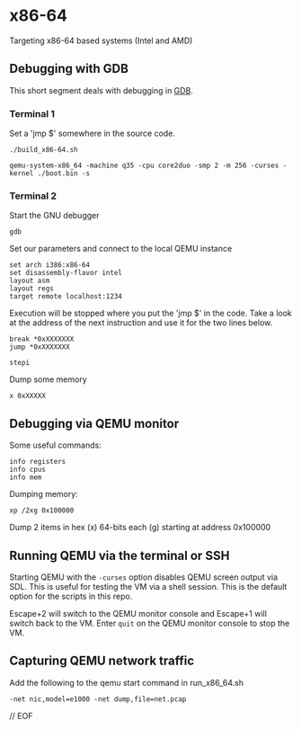 # x86-64

Targeting x86-64 based systems (Intel and AMD)


## Debugging with GDB

This short segment deals with debugging in [GDB](https://www.gnu.org/software/gdb/).


### Terminal 1

Set a 'jmp $' somewhere in the source code.

	./build_x86-64.sh

	qemu-system-x86_64 -machine q35 -cpu core2duo -smp 2 -m 256 -curses -kernel ./boot.bin -s


### Terminal 2

Start the GNU debugger

	gdb

Set our parameters and connect to the local QEMU instance

	set arch i386:x86-64
	set disassembly-flavor intel
	layout asm
	layout regs
	target remote localhost:1234

Execution will be stopped where you put the 'jmp $' in the code. Take a look at the address of the next instruction and use it for the two lines below.

	break *0xXXXXXXX
	jump *0xXXXXXXX

	stepi

Dump some memory

	x 0xXXXXX


## Debugging via QEMU monitor

Some useful commands:

	info registers
	info cpus
	info mem

Dumping memory:

	xp /2xg 0x100000

Dump 2 items in hex (x) 64-bits each (g) starting at address 0x100000


## Running QEMU via the terminal or SSH

Starting QEMU with the `-curses` option disables QEMU screen output via SDL. This is useful for testing the VM via a shell session. This is the default option for the scripts in this repo.

Escape+2 will switch to the QEMU monitor console and Escape+1 will switch back to the VM. Enter `quit` on the QEMU monitor console to stop the VM.


## Capturing QEMU network traffic

Add the following to the qemu start command in run_x86_64.sh

	-net nic,model=e1000 -net dump,file=net.pcap


// EOF

